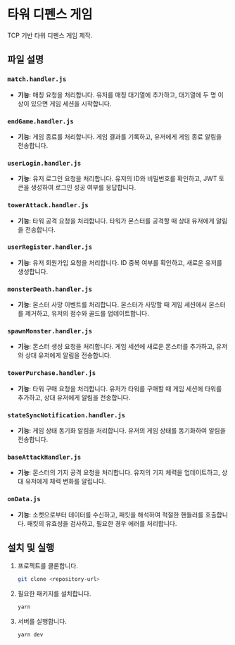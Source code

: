 # 타워 디펜스 게임

TCP 기반 타워 디펜스 게임 제작.

## 파일 설명

### `match.handler.js`

- **기능**: 매칭 요청을 처리합니다. 유저를 매칭 대기열에 추가하고, 대기열에 두 명 이상이 있으면 게임 세션을 시작합니다.

### `endGame.handler.js`

- **기능**: 게임 종료를 처리합니다. 게임 결과를 기록하고, 유저에게 게임 종료 알림을 전송합니다.

### `userLogin.handler.js`

- **기능**: 유저 로그인 요청을 처리합니다. 유저의 ID와 비밀번호를 확인하고, JWT 토큰을 생성하여 로그인 성공 여부를 응답합니다.

### `towerAttack.handler.js`

- **기능**: 타워 공격 요청을 처리합니다. 타워가 몬스터를 공격할 때 상대 유저에게 알림을 전송합니다.

### `userRegister.handler.js`

- **기능**: 유저 회원가입 요청을 처리합니다. ID 중복 여부를 확인하고, 새로운 유저를 생성합니다.

### `monsterDeath.handler.js`

- **기능**: 몬스터 사망 이벤트를 처리합니다. 몬스터가 사망할 때 게임 세션에서 몬스터를 제거하고, 유저의 점수와 골드를 업데이트합니다.

### `spawnMonster.handler.js`

- **기능**: 몬스터 생성 요청을 처리합니다. 게임 세션에 새로운 몬스터를 추가하고, 유저와 상대 유저에게 알림을 전송합니다.

### `towerPurchase.handler.js`

- **기능**: 타워 구매 요청을 처리합니다. 유저가 타워를 구매할 때 게임 세션에 타워를 추가하고, 상대 유저에게 알림을 전송합니다.

### `stateSyncNotification.handler.js`

- **기능**: 게임 상태 동기화 알림을 처리합니다. 유저의 게임 상태를 동기화하여 알림을 전송합니다.

### `baseAttackHandler.js`

- **기능**: 몬스터의 기지 공격 요청을 처리합니다. 유저의 기지 체력을 업데이트하고, 상대 유저에게 체력 변화를 알립니다.

### `onData.js`

- **기능**: 소켓으로부터 데이터를 수신하고, 패킷을 해석하여 적절한 핸들러를 호출합니다. 패킷의 유효성을 검사하고, 필요한 경우 에러를 처리합니다.

## 설치 및 실행

1. 프로젝트를 클론합니다.

   ```bash
   git clone <repository-url>
   ```

2. 필요한 패키지를 설치합니다.

   ```bash
   yarn
   ```

3. 서버를 실행합니다.
   ```bash
   yarn dev
   ```
